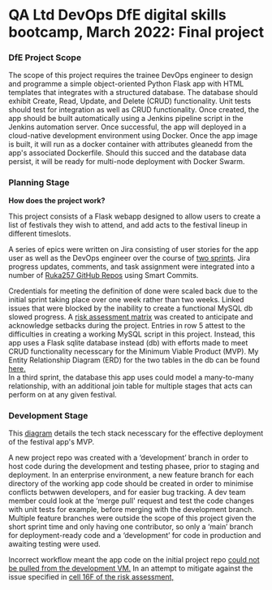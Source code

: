 # QA Ltd DevOps DfE digital skills bootcamp, March 2022: Final project

<h3>DfE Project Scope</h3>
<p>The scope of this project requires the trainee DevOps engineer to design and programme a simple object-oriented Python Flask app with HTML templates that integrates with a structured database. The database should exhibit Create, Read, Update, and Delete (CRUD) functionality. Unit tests should test for integration as well as CRUD functionality. Once created, the app should be built automatically using a Jenkins pipeline script in the Jenkins automation server. Once successful, the app will deployed in a cloud-native development environment using Docker. Once the app image is built, it will run as a docker container with attributes gleanedd from the app's associated Dockerfile. Should this succed and the database data persist, it will be ready for multi-node deployment with Docker Swarm.</p>
<h3>Planning Stage</h3>
<strong>How does the project work?</strong>
<p>This project consists of a Flask webapp designed to allow users to create a list of festivals they wish to attend, and add acts to the festival lineup in different timeslots.</p>
<p>A series of epics were written on Jira consisting of user stories for the app user as well as the DevOps engineer over the course of <a href="https://rebekah-akingbala.atlassian.net/jira/software/projects/QBAFA/boards/2/roadmap">two sprints</a>. Jira progress updates, comments, and task assignment were integrated into a number of <a href="https://rebekah-akingbala.atlassian.net/jira/software/projects/QBAFA/code">Ruka257 GitHub Repos</a> using Smart Commits.</p>
<p>Credentials for meeting the definition of done were scaled back due to the initial sprint taking place over one week rather than two weeks. Linked issues that were blocked by the inability to create a functional MySQL db slowed progress. A <a href="https://docs.google.com/spreadsheets/d/1A8KUrp5BsRaqJweXAlm7HBaXc4gdpwFKgeboT5DccEA/edit?usp=sharing">risk assessment matrix</a> was created to anticipate and acknowledge setbacks during the project. Entries in row 5 attest to the difficulties in creating a working MySQL script in this project. Instead, this app uses a Flask sqlite database instead (db) with efforts made to meet CRUD functionality necesscary for the Minimum Viable Product (MVP). My Entity Relationship Diagram (ERD) for the two tables in the db can be found <a href="https://drive.google.com/file/d/1AAGMHl3QwkLKCghRbad20MXuhN5mQizZ/view?usp=sharing">here.</a>
<br> In a third sprint, the database this app uses could model a many-to-many relationship, with an additional join table for multiple stages that acts can perform on at any given festival.</p>
<h3>Development Stage</h3>
<p>This <a href="https://drive.google.com/file/d/10QPw0NZEc1ZL586dcJxjbUwb6EpJKZXZ/view?usp=sharing">diagram</a> details the tech stack necesscary for the effective deployment of the festival app's MVP.
<p>A new project repo was created with a ‘development’ branch in order to host code during the development and testing phasee, prior to staging and deployment. In an enterprise environment, a new feature branch for each directory of the working app code should be created in order to minimise conflicts betwwen developers, and for easier bug tracking. A dev team member could look at the ‘merge pull' request and test the code changes with unit tests for example, before merging with the development branch. Multiple feature branches were outside the scope of this project given the short sprint time and only having one contributor, so only a ‘main’ branch for deployment-ready code and a ‘development’ for code in production and awaiting testing were used.</p>
<p>Incorrect workflow meant the app code on the initial project repo <a href="https://drive.google.com/file/d/1k673GmtWV_x2AGKxbjH0ZJ6guPagAKMM/view?usp=sharing">could not be pulled from the development VM.</a> In an attempt to mitigate against the issue specified in <a href="https://docs.google.com/spreadsheets/d/1A8KUrp5BsRaqJweXAlm7HBaXc4gdpwFKgeboT5DccEA/edit?usp=sharing">cell 16F of the risk assessment,</a></p> 